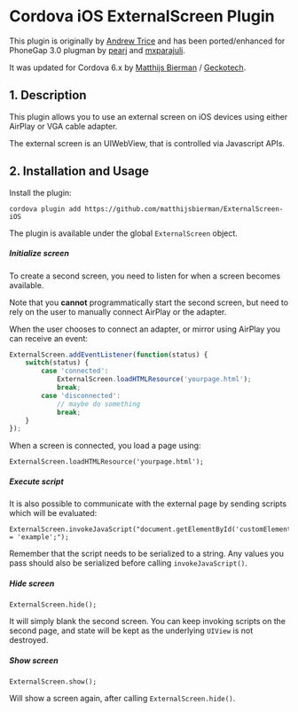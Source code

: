 # Cordova iOS ExternalScreen Plugin

This plugin is originally by [Andrew Trice](http://www.tricedesigns.com/) and has been ported/enhanced for PhoneGap 3.0 plugman by [pearj](https://github.com/pearj) and [mxparajuli](https://github.com/mxparajuli).

It was updated for Cordova 6.x by [Matthijs Bierman](https://github.com/matthijsbierman) / [Geckotech](http://www.geckotech.nl).

## 1. Description

This plugin allows you to use an external screen on iOS devices using either AirPlay or VGA cable adapter.
	
The external screen is an UIWebView, that is controlled via Javascript APIs.

## 2. Installation and Usage

Install the plugin:

```
cordova plugin add https://github.com/matthijsbierman/ExternalScreen-iOS
```

The plugin is available under the global ```ExternalScreen``` object.

##### Initialize screen

To create a second screen, you need to listen for when a screen becomes available.

Note that you **cannot** programmatically start the second screen, but need to rely on the user to manually connect AirPlay or the adapter.

When the user chooses to connect an adapter, or mirror using AirPlay you can receive an event:

```javascript
ExternalScreen.addEventListener(function(status) {
    switch(status) {
        case 'connected':
            ExternalScreen.loadHTMLResource('yourpage.html');
            break;
        case 'disconnected':
            // maybe do something
            break;
    }
});
```

When a screen is connected, you load a page using:

```
ExternalScreen.loadHTMLResource('yourpage.html');
```

##### Execute script

It is also possible to communicate with the external page by sending scripts which will be evaluated:

```
ExternalScreen.invokeJavaScript("document.getElementById('customElement').textContent = 'example';");
```

Remember that the script needs to be serialized to a string. Any values you pass should also be serialized before calling ```invokeJavaScript()```.

##### Hide screen


```
ExternalScreen.hide();
```

It will simply blank the second screen. You can keep invoking scripts on the second page, and state will be kept as the underlying ```UIView``` is not destroyed.


##### Show screen

```
ExternalScreen.show();
```
Will show a screen again, after calling ```ExternalScreen.hide()```.